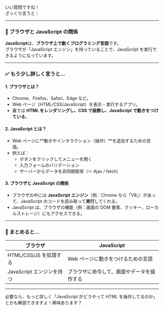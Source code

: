 いい質問ですね！  
ざっくり言うと：

---

### 🔗 ブラウザと JavaScript の関係

**JavaScript**は、**ブラウザ上で動くプログラミング言語**です。  
ブラウザが「JavaScript エンジン」を持っていることで、JavaScript を実行できるようになっています。

---

### ✅ もう少し詳しく言うと…

#### 1. **ブラウザとは？**

- Chrome、Firefox、Safari、Edge など。
- Web ページ（HTML/CSS/JavaScript）を表示・実行するアプリ。
- 裏では **HTML をレンダリングし、CSS で装飾し、JavaScript で動きをつけている**。

#### 2. **JavaScript とは？**

- Web ページに**動きやインタラクション（操作）**を追加するための言語。
- 例えば：
  - ボタンをクリックしてメニューを開く
  - 入力フォームのバリデーション
  - サーバーからデータを非同期取得（＝ Ajax / fetch）

#### 3. **ブラウザと JavaScript の関係**

- ブラウザの中には **JavaScript エンジン**（例：Chrome なら「V8」）があって、JavaScript のコードを読み取って**実行**してくれる。
- JavaScript は、ブラウザの機能（例：画面の DOM 要素、クッキー、ローカルストレージ）にもアクセスできる。

---

### 🎯 まとめると…

| ブラウザ                  | JavaScript                                 |
| ------------------------- | ------------------------------------------ |
| HTML/CSS/JS を処理する    | Web ページに動きをつけるための言語         |
| JavaScript エンジンを持つ | ブラウザに命令して、画面やデータを操作する |

---

必要なら、もっと詳しく「JavaScript がどうやって HTML を操作してるのか」とかも解説できますよ！興味あります？
